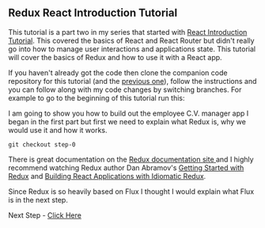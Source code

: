 ## Redux React Introduction Tutorial

This tutorial is a part two in my series that started with [React Introduction Tutorial](https://github.com/justsayno/react-introduction-tutorial).
This covered the basics of React and React Router but didn't really go into how to manage user interactions and applications state. This tutorial
will cover the basics of Redux and how to use it with a React app.

If you haven't already got the code then clone the companion code repository for this tutorial (and the [previous one](https://github.com/justsayno/react-introduction-tutorial)),
follow the instructions and you can follow along with my code changes by switching branches. For example to go to the beginning of this tutorial run this:

I am going to show you how to build out the employee C.V. manager app I began in the first part but first we need to explain what Redux is, why we would use it
and how it works.

```
git checkout step-0
```

There is great documentation on the [Redux documentation site ](http://redux.js.org/docs/introduction/index.html)and I highly recommend watching Redux author Dan Abramov's 
[Getting Started with Redux](https://egghead.io/courses/getting-started-with-redux) 
and [Building React Applications with Idiomatic Redux](https://egghead.io/courses/building-react-applications-with-idiomatic-redux).

Since Redux is so heavily based on Flux I thought I would explain what Flux is in the next step.

Next Step - [Click Here]()

